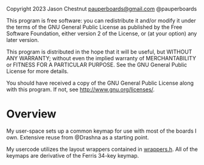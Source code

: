 Copyright 2023 Jason Chestnut <pauperboards@gmail.com> @pauperboards

This program is free software: you can redistribute it and/or modify
it under the terms of the GNU General Public License as published by
the Free Software Foundation, either version 2 of the License, or
(at your option) any later version.

This program is distributed in the hope that it will be useful,
but WITHOUT ANY WARRANTY; without even the implied warranty of
MERCHANTABILITY or FITNESS FOR A PARTICULAR PURPOSE.  See the
GNU General Public License for more details.

You should have received a copy of the GNU General Public License
along with this program.  If not, see <http://www.gnu.org/licenses/>.

# Overview

My user-space sets up a common keymap for use with most of the boards I own. Extensive reuse from @Drashna as a starting point.

My usercode utilizes the layout wrappers contained in [wrappers.h](wrappers.h). All of the keymaps are derivative of the Ferris 34-key keymap.
